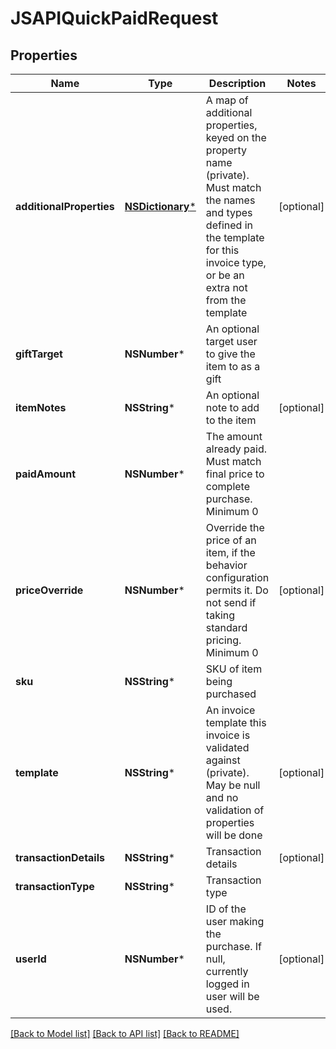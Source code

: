 # JSAPIQuickPaidRequest

## Properties
Name | Type | Description | Notes
------------ | ------------- | ------------- | -------------
**additionalProperties** | [**NSDictionary***](JSAPIProperty.md) | A map of additional properties, keyed on the property name (private). Must match the names and types defined in the template for this invoice type, or be an extra not from the template | [optional] 
**giftTarget** | **NSNumber*** | An optional target user to give the item to as a gift | 
**itemNotes** | **NSString*** | An optional note to add to the item | [optional] 
**paidAmount** | **NSNumber*** | The amount already paid. Must match final price to complete purchase. Minimum 0 | 
**priceOverride** | **NSNumber*** | Override the price of an item, if the behavior configuration permits it. Do not send if taking standard pricing. Minimum 0 | [optional] 
**sku** | **NSString*** | SKU of item being purchased | 
**template** | **NSString*** | An invoice template this invoice is validated against (private). May be null and no validation of properties will be done | [optional] 
**transactionDetails** | **NSString*** | Transaction details | [optional] 
**transactionType** | **NSString*** | Transaction type | 
**userId** | **NSNumber*** | ID of the user making the purchase. If null, currently logged in user will be used. | [optional] 

[[Back to Model list]](../README.md#documentation-for-models) [[Back to API list]](../README.md#documentation-for-api-endpoints) [[Back to README]](../README.md)


